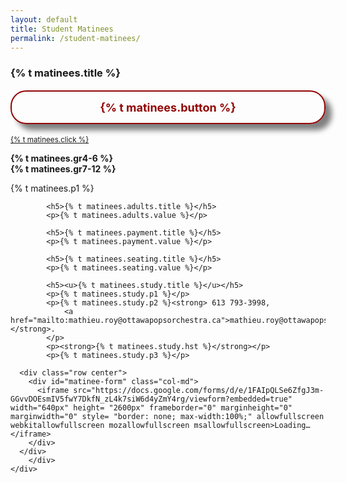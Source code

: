 ```yaml
---
layout: default
title: Student Matinees
permalink: /student-matinees/
---
```


<div class="content main container-fluid">
    <div class="row justify-content-center">
        <div class="col-md-8 col-sm matinee-info">
            <h3>{% t matinees.title %}</h3>
            <p style="font-size: large;font-weight: 700;border: 2px solid #920503;color: #920503;padding: 0.8em;border-radius: 25px;text-align: center;box-shadow: 10px 10px 8px grey;">{% t matinees.button %}</p>
            <a style="margin-bottom: 25px; font-size: smaller;" href="#matinee-form" class="btn btn-maroon">
                  {% t matinees.click %} <i class="fas fa-music"></i>
            </a>
            <p>
                <strong>{% t matinees.gr4-6 %}</strong><br>
                <strong>{% t matinees.gr7-12 %}</strong>
            </p>
            <p>{% t matinees.p1 %}</p>

            <h5>{% t matinees.adults.title %}</h5>
            <p>{% t matinees.adults.value %}</p>

            <h5>{% t matinees.payment.title %}</h5>
            <p>{% t matinees.payment.value %}</p>

            <h5>{% t matinees.seating.title %}</h5>
            <p>{% t matinees.seating.value %}</p>

            <h5><u>{% t matinees.study.title %}</u></h5>
            <p>{% t matinees.study.p1 %}</p>
            <p>{% t matinees.study.p2 %}<strong> 613 793-3998,
                <a href="mailto:mathieu.roy@ottawapopsorchestra.ca">mathieu.roy@ottawapopsorchestra.ca</a></strong>.
            </p>
            <p><strong>{% t matinees.study.hst %}</strong></p>
            <p>{% t matinees.study.p3 %}</p>

      <div class="row center">
        <div id="matinee-form" class="col-md">
          <iframe src="https://docs.google.com/forms/d/e/1FAIpQLSe6ZfgJ3m-GGvvDOEsmIV5fwY7DkfN_zL4k7siW6d4yZmY4rg/viewform?embedded=true" width="640px" height= "2600px" frameborder="0" marginheight="0" marginwidth="0" style= "border: none; max-width:100%;" allowfullscreen webkitallowfullscreen mozallowfullscreen msallowfullscreen>Loading…</iframe>
        </div>
      </div>
        </div>
    </div>

</div>
